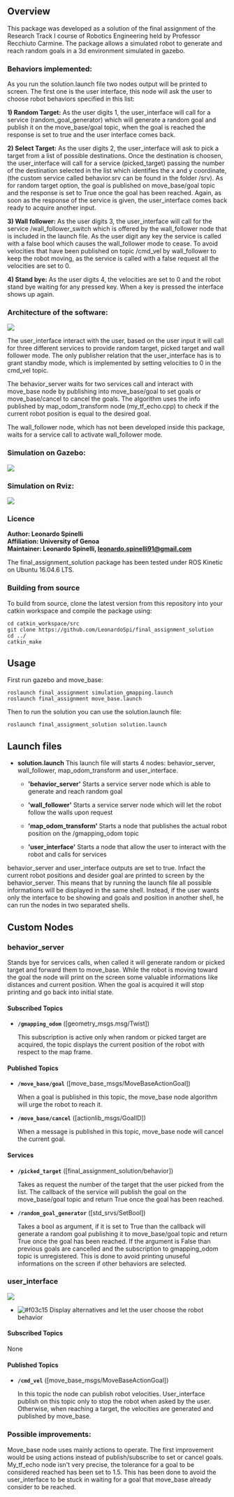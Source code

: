 ## Overview

This package was developed as a solution of the final assignment of the Research Track I course of Robotics Engineering held by Professor Recchiuto Carmine. The package allows a simulated robot to generate and reach random goals in a 3d environment simulated in gazebo.

### Behaviors implemented:
As you run the solution.launch file two nodes output will be printed to screen. The first one is the user interface, this node will ask the user to choose robot behaviors specified in this list:

**1) Random Target:**
As the user digits 1, the user_interface will call for a service (random_goal_generator) which will generate a random goal and publish it on the move_base/goal topic, when the goal is reached the response is set to true and the user interface comes back.<br/>

**2) Select Target:**
As the user digits 2, the user_interface will ask to pick a target from a list of possible destinations. Once the destination is choosen, the user_interface will call for a service (picked_target) passing the number of the destination selected in the list which identifies the x and y coordinate, (the custom service called behavior.srv can be found in the folder /srv). As for random target option, the goal is published on move_base/goal topic and the response is set to True once the goal has been reached.
Again, as soon as the response of the service is given, the user_interface comes back ready to acquire another input.<br/>

**3) Wall follower:**
As the user digits 3, the user_interface will call for the service /wall_follower_switch which is offered by the wall_follower node that is included in the launch file. As the user digit any key the service is called with a false bool which causes the wall_follower mode to cease. To avoid velocities that have been published on topic /cmd_vel by wall_follower to keep the robot moving, as the service is called with a false request all the velocities are set to 0.<br/>

**4) Stand bye:**
As the user digits 4, the velocities are set to 0 and the robot stand bye waiting for any pressed key. When a key is pressed the interface shows up again.

### Architecture of the software:

![](rosgraph.png)

The user_interface interact with the user, based on the user input it will call for three different services to provide random target, picked target and wall follower mode. The only publisher relation that the user_interface has is to grant standby mode, which is implemented by setting velocities to 0 in the cmd_vel topic.

The behavior_server waits for two services call and interact with move_base node by publishing into move_base/goal to set goals or move_base/cancel to cancel the goals. The algorithm uses the info published by map_odom_transform node (my_tf_echo.cpp) to check if the current robot position is equal to the desired goal.

The wall_follower node, which has not been developed inside this package, waits for a service call to activate wall_follower mode.

### Simulation on Gazebo:

![](gazebo.jpg)

### Simulation on Rviz:

![](rviz.png)

### Licence

**Author: Leonardo Spinelli<br/>
Affiliation: University of Genoa<br />
Maintainer: Leonardo Spinelli, leonardo.spinelli91@gmail.com**

The final_assignment_solution package has been tested under ROS Kinetic on Ubuntu 16.04.6 LTS.

### Building from source

To build from source, clone the latest version from this repository into your catkin workspace and compile the package using:

	cd catkin_workspace/src
	git clone https://github.com/LeonardoSpi/final_assignment_solution
	cd ../
	catkin_make

## Usage

First run gazebo and move_base:
	
	roslaunch final_assignment simulation_gmapping.launch
	roslaunch final_assignment move_base.launch

Then to run the solution you can use the solution.launch file:

	roslaunch final_assignment_solution solution.launch

## Launch files

* **solution.launch** This launch file will starts 4 nodes: behavior_server, wall_follower, map_odom_transform and user_interface.

	- **'behavior_server'** Starts a service server node which is able to generate and reach random goal

	- **'wall_follower'** Starts a service server node which will let the robot follow the walls upon request

	- **'map_odom_transform'** Starts a node that publishes the actual robot position on the /gmapping_odom topic
	- **'user_interface'** Starts a node that allow the user to interact with the robot and calls for services

behavior_server and user_interface outputs are set to true. Infact the current robot positions and desider goal are printed to screen by the behavior_server. This means that by running the launch file all possible informations will be displayed in the same shell. Instead, if the user wants only the interface to be showing and goals and position in another shell, he can run the nodes in two separated shells.

## Custom Nodes

### behavior_server

Stands bye for services calls, when called it will generate random or picked target and forward them to move_base. While the robot is moving toward the goal the node will print on the screen some valuable informations like distances and current position. When the goal is acquired it will stop printing and go back into initial state.

#### Subscribed Topics

* **`/gmapping_odom`** ([geometry_msgs.msg/Twist])

	This subscription is active only when random or picked target are acquired, the topic displays the current position of the robot with respect to the map frame.

#### Published Topics

* **`/move_base/goal`** ([move_base_msgs/MoveBaseActionGoal])

	When a goal is published in this topic, the move_base node algorithm will urge the robot to reach it.

* **`/move_base/cancel`** ([actionlib_msgs/GoalID])

	When a message is published in this topic, move_base node will cancel the current goal.

#### Services

* **`/picked_target`** ([final_assignment_solution/behavior])

	Takes as request the number of the target that the user picked from the list. The callback of the service will publish the goal on the move_base/goal topic and return True once the goal has been reached.

* **`/random_goal_generator`** ([std_srvs/SetBool])

	Takes a bool as argument, if it is set to True than the callback will generate a random goal publishing it to move_base/goal topic and return True once the goal has been reached. If the argument is False than previous goals are cancelled and the subscription to gmapping_odom topic is unregistered. This is done to avoid printing unuseful informations on the screen if other behaviors are selected. 

### user_interface

![](interface.png)

- ![#f03c15](https://via.placeholder.com/15/f03c15/000000?text=+) Display alternatives and let the user choose the robot behavior

#### Subscribed Topics

None

#### Published Topics

* **`/cmd_vel`** ([move_base_msgs/MoveBaseActionGoal])

	In this topic the node can publish robot velocities. User_interface publish on this topic only to stop the robot when asked by the user. Otherwise, when reaching a target, the velocities are generated and published by move_base.
	
### Possible improvements:
Move_base node uses mainly actions to operate. The first improvement would be using actions instead of publish/subscribe to set or cancel goals.
My_tf_echo node isn't very precise, the tolerance for a goal to be considered reached has been set to 1.5. This has been done to avoid the user_interface to be stuck in waiting for a goal that move_base already consider to be reached.
